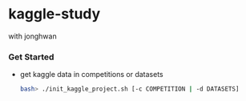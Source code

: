 # kaggle-study 
with jonghwan

### Get Started
* get kaggle data in competitions or datasets
	```sh
	bash> ./init_kaggle_project.sh [-c COMPETITION | -d DATASETS]
	```
